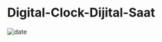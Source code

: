 # Digital-Clock-Dijital-Saat
![date](https://user-images.githubusercontent.com/62027425/194867513-0937899e-dc06-4e6d-b808-1b16995f2cf9.png)
